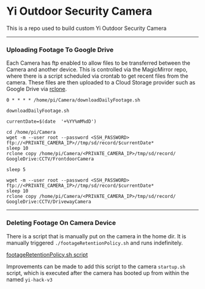 # Yi Outdoor Security Camera

This is a repo used to build custom Yi Outdoor Security Camera

***

### Uploading Footage To Google Drive

Each Camera has ftp enabled to allow files to be transferred between the Camera and another device. This is controlled via the MagicMirror repo, where there is a script scheduled via crontab to get recent files from the camera.
These files are then uploaded to a Cloud Storage provider such as Google Drive via [rclone](https://rclone.org/drive/).

`0 * * * * /home/pi/Camera/downloadDailyFootage.sh`

`downloadDailyFootage.sh`

```
currentDate=$(date  '+%YY%mM%dD')

cd /home/pi/Camera
wget -m --user root --password <SSH_PASSWORD> ftp://<PRIVATE_CAMERA_IP>//tmp/sd/record/$currentDate*
sleep 10
rclone copy /home/pi/Camera/<PRIVATE_CAMERA_IP>/tmp/sd/record/ GoogleDrive:CCTV/FrontdoorCamera

sleep 5

wget -m --user root --password <SSH_PASSWORD> ftp://<PRIVATE_CAMERA_IP>//tmp/sd/record/$currentDate*
sleep 10
rclone copy /home/pi/Camera/<PRIVATE_CAMERA_IP>/tmp/sd/record/ GoogleDrive:CCTV/DrivewayCamera
```

***

### Deleting Footage On Camera Device

There is a script that is manually put on the camera in the home dir. 
It is manually triggered `./footageRetentionPolicy.sh` and runs indefinitely.

[footageRetentionPolicy.sh script](Scripts/footageRetentionPolicy.sh)

Improvements can be made to add this script to the camera `startup.sh` script, which is executed after the camera has booted up from within the named `yi-hack-v3`
